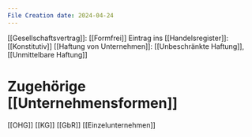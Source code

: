 ```yaml
---
File Creation date: 2024-04-24
---
```

[[Gesellschaftsvertrag]]: [[Formfrei]]
Eintrag ins [[Handelsregister]]: [[Konstitutiv]]
[[Haftung von Unternehmen]]: [[Unbeschränkte Haftung]], [[Unmittelbare Haftung]]
# Zugehörige [[Unternehmensformen]]
[[OHG]]
[[KG]]
[[GbR]]
[[Einzelunternehmen]]
